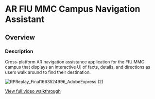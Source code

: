# AR FIU MMC Campus Navigation Assistant

## Overview
### Description
Cross-platform AR navigation assistance application for the FIU MMC campus that displays an interactive UI of facts, details, and directions as users walk around to find their destination.


![RPReplay_Final1663524996_AdobeExpress (2)](https://user-images.githubusercontent.com/45078724/191296293-4e02293f-53b8-474c-8d98-e374428b7bff.gif)

<a href="https://youtu.be/9HlxJXIzNaw">View full video walkthrough</a></blockquote>
